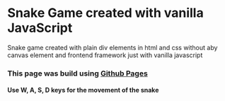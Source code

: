 # Snake Game created with vanilla JavaScript

Snake game created with plain div elements in html and css without aby canvas element and frontend framework just with vanilla javascript

### This page was build using [Github Pages](https://gurupranav-tech.github.io/snake-game/)

#### Use W, A, S, D keys for the movement of the snake